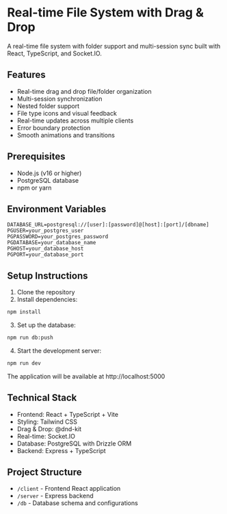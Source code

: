 # Real-time File System with Drag & Drop

A real-time file system with folder support and multi-session sync built with React, TypeScript, and Socket.IO.

## Features
- Real-time drag and drop file/folder organization
- Multi-session synchronization
- Nested folder support
- File type icons and visual feedback
- Real-time updates across multiple clients
- Error boundary protection
- Smooth animations and transitions

## Prerequisites
- Node.js (v16 or higher)
- PostgreSQL database
- npm or yarn

## Environment Variables
```env
DATABASE_URL=postgresql://[user]:[password]@[host]:[port]/[dbname]
PGUSER=your_postgres_user
PGPASSWORD=your_postgres_password
PGDATABASE=your_database_name
PGHOST=your_database_host
PGPORT=your_database_port
```

## Setup Instructions

1. Clone the repository
2. Install dependencies:
```bash
npm install
```

3. Set up the database:
```bash
npm run db:push
```

4. Start the development server:
```bash
npm run dev
```

The application will be available at http://localhost:5000

## Technical Stack
- Frontend: React + TypeScript + Vite
- Styling: Tailwind CSS
- Drag & Drop: @dnd-kit
- Real-time: Socket.IO
- Database: PostgreSQL with Drizzle ORM
- Backend: Express + TypeScript

## Project Structure
- `/client` - Frontend React application
- `/server` - Express backend
- `/db` - Database schema and configurations
